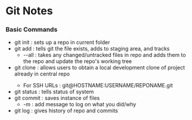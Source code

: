 <h1>Git Notes</h1>


<h3>Basic Commands</h3>

- git init : sets up a repo in current folder
- git add : tells git the file exists, adds to staging area, and tracks
  - --all : takes any changed/untracked files in repo and adds them to the repo and update the repo's working tree
- git clone <repo url> : allows users to obtain a local development clone of project already in central repo
    - For SSH URLs : git@HOSTNAME:USERNAME/REPONAME.git
- git status : tells status of system
- git commit : saves instance of files 
  - -m : add message to log on what you did/why
- git log : gives history of repo and commits
